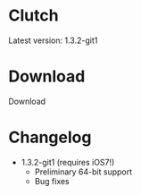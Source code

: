 Clutch
======

Latest version: 1.3.2-git1

Download
=======
Download 

Changelog
=======
* 1.3.2-git1 (requires iOS7!)
  * Preliminary 64-bit support
  * Bug fixes

